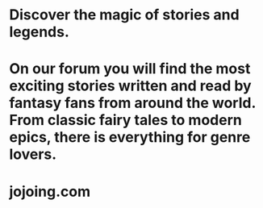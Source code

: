 # Discover the magic of stories and legends.
# On our forum you will find the most exciting stories written and read by fantasy fans from around the world. From classic fairy tales to modern epics, there is everything for genre lovers.
# jojoing.com
